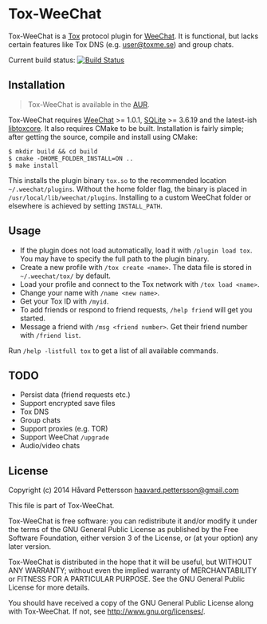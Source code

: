 Tox-WeeChat
===========
Tox-WeeChat is a [Tox][1] protocol plugin for [WeeChat][2]. It is functional, but lacks certain features like Tox DNS (e.g. user@toxme.se) and group chats.

Current build status: [![Build Status](https://travis-ci.org/haavardp/tox-weechat.svg?branch=master)][3]

Installation
------------
> Tox-WeeChat is available in the [AUR][4].

Tox-WeeChat requires [WeeChat][1] >= 1.0.1, [SQLite][5] >= 3.6.19 and the latest-ish [libtoxcore][6]. It also requires CMake to be built. Installation is fairly simple; after getting the source, compile and install using CMake:

    $ mkdir build && cd build
    $ cmake -DHOME_FOLDER_INSTALL=ON ..
    $ make install

This installs the plugin binary `tox.so` to the recommended location `~/.weechat/plugins`. Without the home folder flag, the binary is placed in `/usr/local/lib/weechat/plugins`. Installing to a custom WeeChat folder or elsewhere is achieved by setting `INSTALL_PATH`.

Usage
-----
 - If the plugin does not load automatically, load it with `/plugin load tox`. You may have to specify the full path to the plugin binary.
 - Create a new profile with `/tox create <name>`. The data file is stored in `~/.weechat/tox/` by default.
 - Load your profile and connect to the Tox network with `/tox load <name>`.
 - Change your name with `/name <new name>`.
 - Get your Tox ID with `/myid`.
 - To add friends or respond to friend requests, `/help friend` will get you started.
 - Message a friend with `/msg <friend number>`. Get their friend number with `/friend list`.

Run `/help -listfull tox` to get a list of all available commands.

TODO
----
 - Persist data (friend requests etc.)
 - Support encrypted save files
 - Tox DNS
 - Group chats
 - Support proxies (e.g. TOR)
 - Support WeeChat `/upgrade`
 - Audio/video chats

License
---------
Copyright (c) 2014 Håvard Pettersson <haavard.pettersson@gmail.com>

This file is part of Tox-WeeChat.

Tox-WeeChat is free software: you can redistribute it and/or modify
it under the terms of the GNU General Public License as published by
the Free Software Foundation, either version 3 of the License, or
(at your option) any later version.

Tox-WeeChat is distributed in the hope that it will be useful,
but WITHOUT ANY WARRANTY; without even the implied warranty of
MERCHANTABILITY or FITNESS FOR A PARTICULAR PURPOSE.  See the
GNU General Public License for more details.

You should have received a copy of the GNU General Public License
along with Tox-WeeChat.  If not, see <http://www.gnu.org/licenses/>.

[1]: http://tox.im
[2]: http://weechat.org
[3]: https://travis-ci.org/haavardp/tox-weechat
[4]: https://aur.archlinux.org/packages/tox-weechat-git
[5]: http://www.sqlite.org
[6]: https://github.com/irungentoo/toxcore

